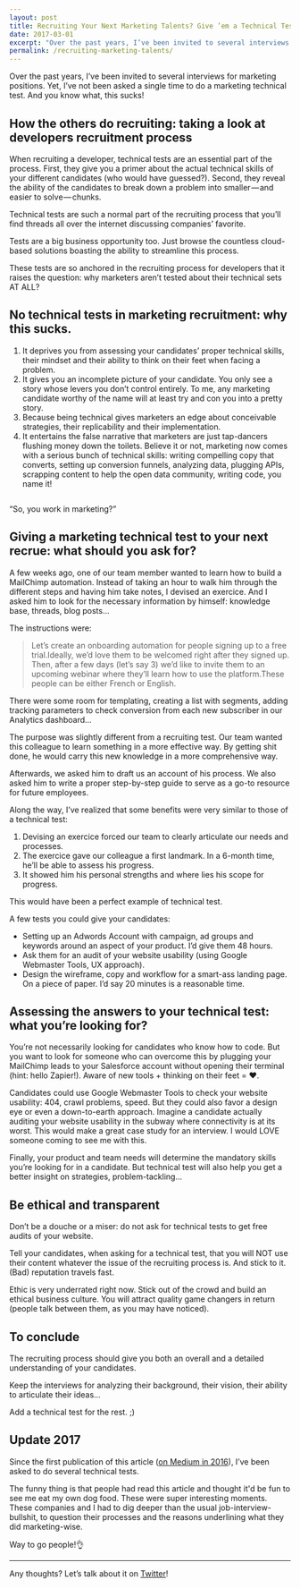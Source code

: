 ```yaml
---
layout: post
title: Recruiting Your Next Marketing Talents? Give ’em a Technical Test
date: 2017-03-01
excerpt: "Over the past years, I’ve been invited to several interviews for marketing positions. Yet, I’ve not been asked a single time to do a marketing technical test. And you know what, this sucks!"
permalink: /recruiting-marketing-talents/
---
```


Over the past years, I’ve been invited to several interviews for marketing positions. Yet, I’ve not been asked a single time to do a marketing technical test. And you know what, this sucks!

## How the others do recruiting: taking a look at developers recruitment process

When recruiting a developer, technical tests are an essential part of the process. First, they give you a primer about the actual technical skills of your different candidates (who would have guessed?). Second, they reveal the ability of the candidates to break down a problem into smaller — and easier to solve — chunks.

Technical tests are such a normal part of the recruiting process that you’ll find threads all over the internet discussing companies’ favorite.

Tests are a big business opportunity too. Just browse the countless cloud-based solutions boasting the ability to streamline this process.

These tests are so anchored in the recruiting process for developers that it raises the question: why marketers aren’t tested about their technical sets AT ALL?


## No technical tests in marketing recruitment: why this sucks.


1. It deprives you from assessing your candidates’ proper technical skills, their mindset and their ability to think on their feet when facing a problem.
2. It gives you an incomplete picture of your candidate. You only see a story whose levers you don’t control entirely. To me, any marketing candidate worthy of the name will at least try and con you into a pretty story.
3. Because being technical gives marketers an edge about conceivable strategies, their replicability and their implementation.
4. It entertains the false narrative that marketers are just tap-dancers flushing money down the toilets. Believe it or not, marketing now comes with a serious bunch of technical skills: writing compelling copy that converts, setting up conversion funnels, analyzing data, plugging APIs, scrapping content to help the open data community, writing code, you name it!

<img src="{{ site.baseurl }}/media/2017/recruiting-your-next-marketing-talent-technical-test.gif" alt="">

“So, you work in marketing?”

## Giving a marketing technical test to your next recrue: what should you ask for?

A few weeks ago, one of our team member wanted to learn how to build a MailChimp automation. Instead of taking an hour to walk him through the different steps and having him take notes, I devised an exercice. And I asked him to look for the necessary information by himself: knowledge base, threads, blog posts…

The instructions were:

<blockquote>
  Let’s create an onboarding automation for people signing up to a free trial.Ideally, we’d love them to be welcomed right after they signed up. Then, after a few days (let’s say 3) we’d like to invite them to an upcoming webinar where they’ll learn how to use the platform.These people can be either French or English.
</blockquote>

There were some room for templating, creating a list with segments, adding tracking parameters to check conversion from each new subscriber in our Analytics dashboard…

The purpose was slightly different from a recruiting test. Our team wanted this colleague to learn something in a more effective way. By getting shit done, he would carry this new knowledge in a more comprehensive way.

Afterwards, we asked him to draft us an account of his process. We also asked him to write a proper step-by-step guide to serve as a go-to resource for future employees.

Along the way, I’ve realized that some benefits were very similar to those of a technical test:


1. Devising an exercice forced our team to clearly articulate our needs and processes.
2. The exercice gave our colleague a first landmark. In a 6-month time, he’ll be able to assess his progress.
3. It showed him his personal strengths and where lies his scope for progress.

This would have been a perfect example of technical test.

A few tests you could give your candidates:

- Setting up an Adwords Account with campaign, ad groups and keywords around an aspect of your product. I’d give them 48 hours.
- Ask them for an audit of your website usability (using Google Webmaster Tools, UX approach).
- Design the wireframe, copy and workflow for a smart-ass landing page. On a piece of paper. I’d say 20 minutes is a reasonable time.

## Assessing the answers to your technical test: what you’re looking for?

You’re not necessarily looking for candidates who know how to code. But you want to look for someone who can overcome this by plugging your MailChimp leads to your Salesforce account without opening their terminal (hint: hello Zapier!). Aware of new tools + thinking on their feet = ❤.

Candidates could use Google Webmaster Tools to check your website usability: 404, crawl problems, speed. But they could also favor a design eye or even a down-to-earth approach. Imagine a candidate actually auditing your website usability in the subway where connectivity is at its worst. This would make a great case study for an interview. I would LOVE someone coming to see me with this.

Finally, your product and team needs will determine the mandatory skills you’re looking for in a candidate. But technical test will also help you get a better insight on strategies, problem-tackling…

## Be ethical and transparent

Don’t be a douche or a miser: do not ask for technical tests to get free audits of your website.

Tell your candidates, when asking for a technical test, that you will NOT use their content whatever the issue of the recruiting process is. And stick to it. (Bad) reputation travels fast.

Ethic is very underrated right now. Stick out of the crowd and build an ethical business culture. You will attract quality game changers in return (people talk between them, as you may have noticed).

## To conclude

The recruiting process should give you both an overall and a detailed understanding of your candidates.

Keep the interviews for analyzing their background, their vision, their ability to articulate their ideas…

Add a technical test for the rest. ;)

## Update 2017

Since the first publication of this article ([on Medium in 2016](https://medium.com/@mercier_remi/recruiting-your-next-marketing-talent-give-em-a-technical-test-3ce80a48d1c)), I’ve been asked to do several technical tests.

The funny thing is that people had read this article and thought it'd be fun to see me eat my own dog food. These were super interesting moments. These companies and I had to dig deeper than the usual job-interview-bullshit, to question their processes and the reasons underlining what they did marketing-wise.

Way to go people!👌

----------

Any thoughts? Let’s talk about it on [Twitter](https://twitter.com/mercier_remi)!
